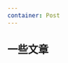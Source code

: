```yaml
---
container: Post
---
```


<!-- # 你好 -->

<!-- 我是谢宇航，一名前端开发，目前技术栈是：Vue、TypeScript、小程序 -->

## 一些文章
<PostList  />
